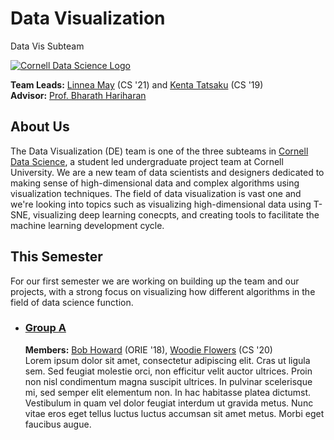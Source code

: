 # Data Visualization
Data Vis Subteam

[![Cornell Data Science Logo](images/CDS-banner.png)](cornelldata.science)

**Team Leads:** [Linnea May](https://github.com/linnealovespie) (CS '21) and [Kenta Tatsaku](https://github.com/Kenta426) (CS '19)  
**Advisor:** [Prof. Bharath Hariharan](https://jeffrz.com/)

## About Us
The Data Visualization (DE) team is one of the three subteams in [Cornell Data Science](cornelldata.science), a student led undergraduate project team at Cornell University. We are a  new team of data scientists and designers dedicated to making sense of high-dimensional data and complex algorithms using visualization techniques. The field of data visualization is vast one and we're looking into topics such as visualizing high-dimensional data using T-SNE, visualizing deep learning conecpts, and creating tools to facilitate the machine learning development cycle. 

## This Semester
For our first semester we are working on building up the team and our projects, with a strong focus on visualizing how different algorithms in the field of data science function. 

* ### [**Group A**](https://github.com/CornellDataScience/GroupA)

  **Members:** [Bob Howard](https://github.com/Bob) (ORIE '18), [Woodie Flowers](https://github.com/FIRST) (CS '20)   
  Lorem ipsum dolor sit amet, consectetur adipiscing elit. Cras ut ligula sem. Sed feugiat molestie orci, non efficitur velit auctor ultrices. Proin non nisl condimentum magna suscipit ultrices. In pulvinar scelerisque mi, sed semper elit elementum non. In hac habitasse platea dictumst. Vestibulum in quam vel dolor feugiat interdum ut gravida metus. Nunc vitae eros eget tellus luctus luctus accumsan sit amet metus. Morbi eget faucibus augue.



  
